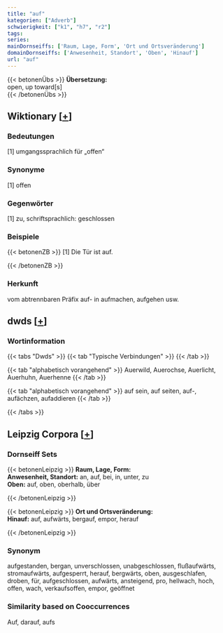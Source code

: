 ```yaml
---
title: "auf"
kategorien: ["Adverb"]
schwierigkeit: ["k1", "h7", "r2"]
tags:
series:
mainDornseiffs: ['Raum, Lage, Form', 'Ort und Ortsveränderung']
domainDornseiffs: ['Anwesenheit, Standort', 'Oben', 'Hinauf']
url: "auf"
---
```


{{< betonenÜbs >}}
**Übersetzung:**  
open, up toward[s]  
{{< /betonenÜbs >}}

## Wiktionary [[+](https://de.wiktionary.org/wiki/auf)]

### Bedeutungen
[1] umgangssprachlich für „offen“  

### Synonyme
[1] offen  

### Gegenwörter
[1] zu, schriftsprachlich: geschlossen  

### Beispiele
{{< betonenZB >}}
[1] Die Tür ist auf.  

{{< /betonenZB >}}
### Herkunft
vom abtrennbaren Präfix auf- in aufmachen, aufgehen usw.  



## dwds [[+](https://www.dwds.de/wb/auf)]

### Wortinformation
{{< tabs "Dwds" >}}
{{< tab "Typische Verbindungen" >}}
{{< /tab >}}

{{< tab "alphabetisch vorangehend" >}}
Auerwild, Auerochse, Auerlicht, Auerhuhn, Auerhenne
{{< /tab >}}

{{< tab "alphabetisch vorangehend" >}}
auf sein, auf seiten, auf-, aufächzen, aufaddieren
{{< /tab >}}

{{< /tabs >}}

## Leipzig Corpora [[+](https://corpora.uni-leipzig.de/en/res?word=auf&corpusId=deu_newscrawl-public_2018)]

### Dornseiff Sets
{{< betonenLeipzig >}}
**Raum, Lage, Form:**  
**Anwesenheit, Standort:** an, auf, bei, in, unter, zu  
**Oben:** auf, oben, oberhalb, über  

{{< /betonenLeipzig >}}


{{< betonenLeipzig >}}
**Ort und Ortsveränderung:**  
**Hinauf:** auf, aufwärts, bergauf, empor, herauf  

{{< /betonenLeipzig >}}

### Synonym
aufgestanden, bergan, unverschlossen, unabgeschlossen, flußaufwärts, stromaufwärts, aufgesperrt, herauf, bergwärts, oben, ausgeschlafen, droben, für, aufgeschlossen, aufwärts, ansteigend, pro, hellwach, hoch, offen, wach, verkaufsoffen, empor, geöffnet


### Similarity based on Cooccurrences
Auf, darauf, aufs

